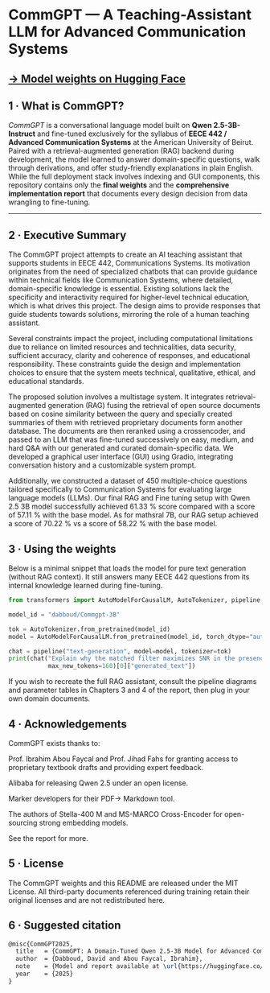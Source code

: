 # CommGPT — A Teaching-Assistant LLM for Advanced Communication Systems

[**→ Model weights on Hugging Face**](https://huggingface.co/dabboud/Commgpt-3B)
---

## 1 · What is CommGPT?

*CommGPT* is a conversational language model built on **Qwen 2.5-3B-Instruct** and fine-tuned exclusively for the syllabus of **EECE 442 / Advanced Communication Systems** at the American University of Beirut.  Paired with a retrieval-augmented generation (RAG) backend during development, the model learned to answer domain-specific questions, walk through derivations, and offer study-friendly explanations in plain English.  While the full deployment stack involves indexing and GUI components, this repository contains only the **final weights** and the **comprehensive implementation report** that documents every design decision from data wrangling to fine-tuning.

---

## 2 · Executive Summary

The CommGPT project attempts to create an AI teaching assistant that supports students in EECE 442, Communications Systems. Its motivation originates from the need of specialized chatbots that can provide guidance within technical fields like Communication Systems, where detailed, domain-specific knowledge is essential. Existing solutions lack the specificity and interactivity required for higher-level technical education, which is what drives this project. The design aims to provide responses that guide students towards solutions, mirroring the role of a human teaching assistant.

Several constraints impact the project, including computational limitations due to reliance on limited resources and technicalities, data security, sufficient accuracy, clarity and coherence of responses, and educational responsibility. These constraints guide the design and implementation choices to ensure that the system meets technical, qualitative, ethical, and educational standards.

The proposed solution involves a multistage system. It integrates retrieval-augmented generation (RAG) fusing the retrieval of open source documents based on cosine similarity between the query and specially created summaries of them with retrieved proprietary documents form another database. The documents are then reranked using a crossencoder, and
passed to an LLM that was fine-tuned successively on easy, medium, and hard Q\&A with our generated and curated domain-specific data. We developed a graphical user interface (GUI) using Gradio, integrating conversation history and a customizable system prompt. 

Additionally, we constructed a dataset of 450 multiple-choice questions tailored specifically to Communication Systems for evaluating large language models (LLMs). 
Our final RAG and Fine tuning setup with Qwen 2.5 3B model successfully achieved 61.33 \% score compared with a score of 57.11 \% with the base model. As for mathsral 7B, our RAG setup achieved a score of 70.22 \% vs a score of 58.22 \% with the base model. 


## 3 · Using the weights

Below is a minimal snippet that loads the model for pure text generation (without RAG context).  It still answers many EECE 442 questions from its internal knowledge learned during fine-tuning.

```python
from transformers import AutoModelForCausalLM, AutoTokenizer, pipeline

model_id = "dabboud/Commgpt-3B"

tok = AutoTokenizer.from_pretrained(model_id)
model = AutoModelForCausalLM.from_pretrained(model_id, torch_dtype="auto")

chat = pipeline("text-generation", model=model, tokenizer=tok)
print(chat("Explain why the matched filter maximizes SNR in the presence of AWGN.",
           max_new_tokens=160)[0]["generated_text"])

```

If you wish to recreate the full RAG assistant, consult the pipeline diagrams and parameter tables in Chapters 3 and 4 of the report, then plug in your own domain documents.

## 4 · Acknowledgements
CommGPT exists thanks to:

Prof. Ibrahim Abou Faycal and Prof. Jihad Fahs for granting access to proprietary textbook drafts and providing expert feedback.

Alibaba for releasing Qwen 2.5 under an open license.

Marker developers for their PDF→ Markdown tool.

The authors of Stella-400 M and MS-MARCO Cross-Encoder for open-sourcing strong embedding models.

See the report for more. 

## 5 · License
The CommGPT weights and this README are released under the MIT License.
All third-party documents referenced during training retain their original licenses and are not redistributed here.

## 6 · Suggested citation

```latex
@misc{CommGPT2025,
  title   = {CommGPT: A Domain-Tuned Qwen 2.5-3B Model for Advanced Communication Systems},
  author  = {Dabboud, David and Abou Faycal, Ibrahim},
  note    = {Model and report available at \url{https://huggingface.co/dabboud/Commgpt-3B}},
  year    = {2025}
}
```

